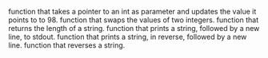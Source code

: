 function that takes a pointer to an int as parameter and updates the value it points to to 98.
function that swaps the values of two integers.
function that returns the length of a string.
function that prints a string, followed by a new line, to stdout.
function that prints a string, in reverse, followed by a new line.
function that reverses a string.
